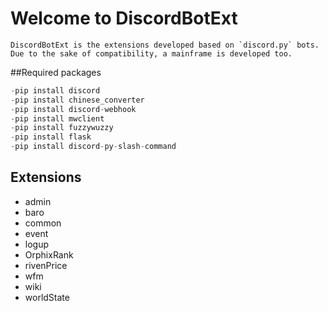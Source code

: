 # Welcome to DiscordBotExt
	DiscordBotExt is the extensions developed based on `discord.py` bots. Due to the sake of compatibility, a mainframe is developed too.

##Required packages
```python
-pip install discord
-pip install chinese_converter
-pip install discord-webhook
-pip install mwclient
-pip install fuzzywuzzy
-pip install flask
-pip install discord-py-slash-command
```

## Extensions
* admin
* baro
* common
* event
* logup
* OrphixRank
* rivenPrice
* wfm
* wiki
* worldState

<!--## Project layout

    mkdocs.yml    # The configuration file.
    docs/
        index.md  # The documentation homepage.
        ...       # Other markdown pages, images and other files.
-->